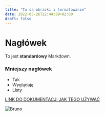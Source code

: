 ```yaml
---
title: "Tu są obrazki i formatowanie"
date: 2022-05-26T22:44:58+02:00
draft: false
---
```


# Nagłówek
To jest **standardowy** Markdown.

### Mniejszy nagłówek

* Tak
* Wyglądają
* Listy

[LINK DO DOKUMENTACJI JAK TEGO UŻYWAĆ](https://docs.github.com/en/get-started/writing-on-github/getting-started-with-writing-and-formatting-on-github/basic-writing-and-formatting-syntax)

![Bruno](../images/bruno.jpg)
